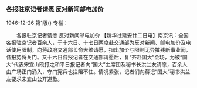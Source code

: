 ### 各报驻京记者请愿  反对新闻邮电加价

1946-12-26
第1版()
专栏：

　　各报驻京记者请愿
    反对新闻邮电加价
    【新华社延安廿二日电】南京讯：全国各报驻京记者百余人，于十六日、十七日两度赴交通部为反对新闻、邮电加价及电话使用限制，向蒋政府交通部长俞大维请愿，指出加价与限制无异摧残新事业闻，各报势将关门。又十六日各报记者在交通部请愿后，复“齐赴国大”会场，为被“国大”代表宋宜山殴打之和平日报记者向“国大”主席团及秘书长洪兰友请愿，百余人由广场正门涌入，守门宪兵也拦阻不住。情况紧张，记者们向蒋记“国大”秘书洪兰友要求宋宜山公开道歉。
